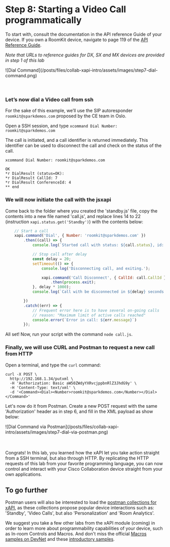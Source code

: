 # Step 8: Starting a Video Call programmatically

To start with, consult the documentation in the API reference Guide of your device.
If you own a RoomKit device, navigate to page 119 of the [API Reference Guide](https://www.cisco.com/c/dam/en/us/td/docs/telepresence/endpoint/ce92/room-kit-api-reference-guide-ce92.pdf).

_Note that URLs to reference guides for DX, SX and MX devices are provided in step 1 of this lab_

<div align="left">![Dial Command](/posts/files/collab-xapi-intro/assets/images/step7-dial-command.png)</div><br/><br/>


### Let’s now dial a Video call from ssh

For the sake of this example, we’ll use the SIP autoresponder `roomkit@sparkdemos.com` proposed by the CE team in Oslo.

Open a SSH session, and type `xcommand Dial Number: roomkit@sparkdemos.com`

The call is initiated, and a call identifier is returned immediately. This identifier can be used to disconnect the call and check on the status of the call.

```shell
xcommand Dial Number: roomkit@sparkdemos.com

OK
*r DialResult (status=OK):
*r DialResult CallId: 7
*r DialResult ConferenceId: 4
** end
```


### We will now initiate the call with the jsxapi

Come back to the folder where you created the 'standby.js' file, copy the contents into a new file named 'call.js', and replace lines 14 to 22 (instruction `xapi.status.get('Standby')`) with the contents below:

```javascript
    // Start a call
    xapi.command('Dial', { Number: 'roomkit@sparkdemos.com' })
        .then((call) => {
            console.log(`Started call with status: ${call.status}, id: ${call.CallId}`);

            // Stop call after delay
            const delay = 20;
            setTimeout(() => {
                console.log('Disconnecting call, and exiting.');

                xapi.command('Call Disconnect', { CallId: call.CallId })
                    .then(process.exit);
            }, delay * 1000);
            console.log(`Call with be disconnected in ${delay} seconds...`);

        })
        .catch((err) => {
            // Frequent error here is to have several on-going calls
            // reason: "Maximum limit of active calls reached"
            console.error(`Error in call: ${err.message}`)
        });
```

All set! Now, run your script with the command `node call.js`.


### Finally, we will use CURL and Postman to request a new call from HTTP

Open a terminal, and type the `curl` command:

```shell
curl -X POST \
  http://192.168.1.34/putxml \
  -H 'Authorization: Basic aW50ZWdyYXRvcjppbnRlZ3JhdG9y' \
  -H 'Content-Type: text/xml' \
  -d '<Command><Dial><Number>roomkit@sparkdemos.com</Number></Dial></Command>'
```

Let's now do it from Postman.
Create a new POST request with the same 'Authorization' header as in step 6, and fill in the XML payload as show below:

<div align="left">![Dial Command via Postman](/posts/files/collab-xapi-intro/assets/images/step7-dial-via-postman.png)</div><br/><br/>


Congrats!
In this lab, you learned how the xAPI let you take action straight from a SSH terminal, but also through HTTP.
By replicating the HTTP requests of this lab from your favorite programming language, you can now control and interact with your Cisco Collaboration device straight from your own applications.


## To go further

Postman users will also be interested to load the [postman collections for xAPI](https://github.com/CiscoDevNet/postman-xapi), as these collections propose popular device interactions such as: 'Standby', 'Video Calls', but also 'Personalization' and 'Room Analytics'.

We suggest you take a few other labs from the xAPI module (coming) in order to learn more about programmability capabilities of your device, such as In-room Controls and Macros. 
And don't miss the official [Macros samples on DevNet](https://github.com/CiscoDevNet/roomdevices-macros-samples) and these [introductory samples](https://github.com/ObjectIsAdvantag/xapi-samples).
